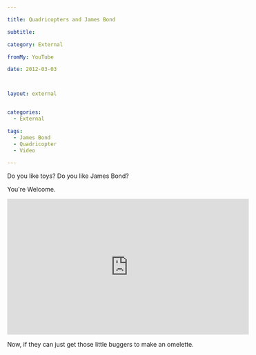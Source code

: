 ```yaml
---

title: Quadricopters and James Bond

subtitle:

category: External

fromMy: YouTube

date: 2012-03-03



layout: external


categories:
  - External

tags:
  - James Bond
  - Quadricopter
  - Video

---
```


Do you like toys? Do you like James Bond?
  
You're Welcome.
  
  <iframe width="560" height="315" src="https://www.youtube.com/embed/_sUeGC-8dyk" frameborder="0" allowfullscreen></iframe>
  
Now, if they can just get those little buggers to make an omelette.
